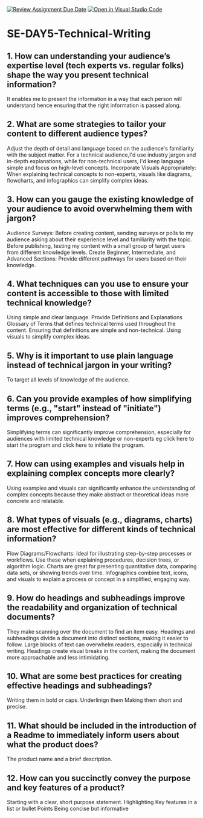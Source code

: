 [![Review Assignment Due Date](https://classroom.github.com/assets/deadline-readme-button-22041afd0340ce965d47ae6ef1cefeee28c7c493a6346c4f15d667ab976d596c.svg)](https://classroom.github.com/a/zsAR-pyY)
[![Open in Visual Studio Code](https://classroom.github.com/assets/open-in-vscode-2e0aaae1b6195c2367325f4f02e2d04e9abb55f0b24a779b69b11b9e10269abc.svg)](https://classroom.github.com/online_ide?assignment_repo_id=17202514&assignment_repo_type=AssignmentRepo)
# SE-DAY5-Technical-Writing
## 1. How can understanding your audience’s expertise level (tech experts vs. regular folks) shape the way you present technical information?
It enables me to present the information in a way that each person will understand hence ensuring that the right information is passed along.
## 2. What are some strategies to tailor your content to different audience types?
Adjust the depth of detail and language based on the audience's familiarity with the subject matter. 
For a technical audience,I'd use industry jargon and in-depth explanations, while for non-technical users, I'd  keep language simple and focus on high-level concepts.
Incorporate Visuals Appropriately: When explaining technical concepts to non-experts, visuals like diagrams, flowcharts, and infographics can simplify complex ideas.

## 3. How can you gauge the existing knowledge of your audience to avoid overwhelming them with jargon?
Audience Surveys: Before creating content, sending surveys or polls to my audience asking about their experience level and familiarity with the topic. 
Before publishing, testing my content with a small group of target users from different knowledge levels.
Create Beginner, Intermediate, and Advanced Sections: Provide different pathways for users based on their knowledge.

## 4. What techniques can you use to ensure your content is accessible to those with limited technical knowledge?
Using simple and clear language.
Provide Definitions and Explanations Glossary of Terms that defines technical terms used throughout the content. Ensuring that definitions are simple and non-technical.
Using visuals to simplify complex ideas.
 
## 5. Why is it important to use plain language instead of technical jargon in your writing?
To target all levels of knowledge of the audience.
## 6. Can you provide examples of how simplifying terms (e.g., "start" instead of "initiate") improves comprehension?
Simplifying terms can significantly improve comprehension, especially for audiences with limited technical knowledge or non-experts eg click here to start the program and click here to initiate the program.

## 7. How can using examples and visuals help in explaining complex concepts more clearly?
Using examples and visuals can significantly enhance the understanding of complex concepts because they make abstract or theoretical ideas more concrete and relatable.

## 8. What types of visuals (e.g., diagrams, charts) are most effective for different kinds of technical information?
Flow Diagrams/Flowcharts: Ideal for illustrating step-by-step processes or workflows. Use these when explaining procedures, decision trees, or algorithm logic.
Charts are great for presenting quantitative data, comparing data sets, or showing trends over time.
Infographics combine text, icons, and visuals to explain a process or concept in a simplified, engaging way.

## 9. How do headings and subheadings improve the readability and organization of technical documents?
They make scanning over the document to find an item easy.
Headings and subheadings divide a document into distinct sections, making it easier to follow.
Large blocks of text can overwhelm readers, especially in technical writing. Headings create visual breaks in the content, making the document more approachable and less intimidating.
## 10. What are some best practices for creating effective headings and subheadings?
Writing them in bold or caps.
Underlinign them
Making them short and precise.
## 11. What should be included in the introduction of a Readme to immediately inform users about what the product does?
The product name and  a brief description.

## 12. How can you succinctly convey the purpose and key features of a product?
 Starting with a clear, short purpose statement.
 Highlighting Key features in a list or bullet Points
 Being concise but informative

